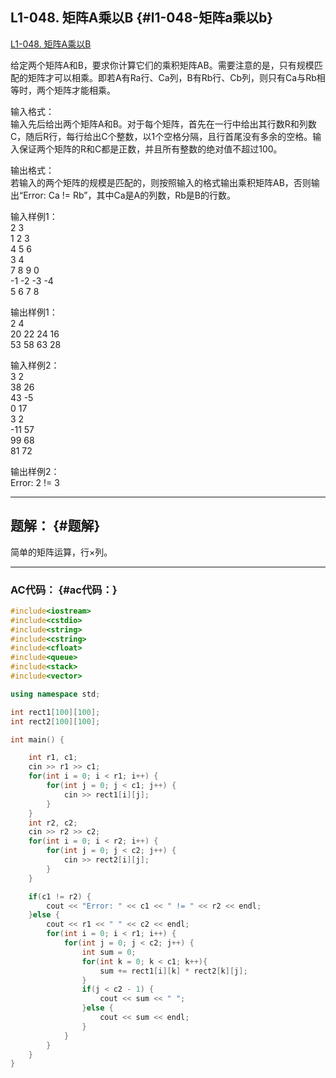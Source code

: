 ## L1-048. 矩阵A乘以B {#l1-048-矩阵a乘以b}

[L1-048. 矩阵A乘以B](https://www.patest.cn/contests/gplt/L1-048)

给定两个矩阵A和B，要求你计算它们的乘积矩阵AB。需要注意的是，只有规模匹配的矩阵才可以相乘。即若A有Ra行、Ca列，B有Rb行、Cb列，则只有Ca与Rb相等时，两个矩阵才能相乘。

输入格式：  
输入先后给出两个矩阵A和B。对于每个矩阵，首先在一行中给出其行数R和列数C，随后R行，每行给出C个整数，以1个空格分隔，且行首尾没有多余的空格。输入保证两个矩阵的R和C都是正数，并且所有整数的绝对值不超过100。

输出格式：  
若输入的两个矩阵的规模是匹配的，则按照输入的格式输出乘积矩阵AB，否则输出“Error: Ca != Rb”，其中Ca是A的列数，Rb是B的行数。

输入样例1：  
2 3  
1 2 3  
4 5 6  
3 4  
7 8 9 0  
-1 -2 -3 -4  
5 6 7 8

输出样例1：  
2 4  
20 22 24 16  
53 58 63 28

输入样例2：  
3 2  
38 26  
43 -5  
0 17  
3 2  
-11 57  
99 68  
81 72

输出样例2：  
Error: 2 != 3

---

## 题解： {#题解}

简单的矩阵运算，行×列。

---

### AC代码： {#ac代码：}

```cpp
#include<iostream>
#include<cstdio>
#include<string>
#include<cstring>
#include<cfloat>
#include<queue>
#include<stack>
#include<vector>

using namespace std;

int rect1[100][100];
int rect2[100][100];

int main() {

    int r1, c1;
    cin >> r1 >> c1;
    for(int i = 0; i < r1; i++) {
        for(int j = 0; j < c1; j++) {
            cin >> rect1[i][j];
        }
    }
    int r2, c2;
    cin >> r2 >> c2;
    for(int i = 0; i < r2; i++) {
        for(int j = 0; j < c2; j++) {
            cin >> rect2[i][j];
        }
    }

    if(c1 != r2) {
        cout << "Error: " << c1 << " != " << r2 << endl;
    }else {
        cout << r1 << " " << c2 << endl;
        for(int i = 0; i < r1; i++) {
            for(int j = 0; j < c2; j++) {
                int sum = 0;
                for(int k = 0; k < c1; k++){
                    sum += rect1[i][k] * rect2[k][j];           
                }
                if(j < c2 - 1) {
                    cout << sum << " ";
                }else {
                    cout << sum << endl;
                }
            }
        }
    }
}
```



